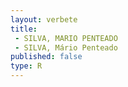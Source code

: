 ```yaml
---
layout: verbete
title:
 - SILVA, MARIO PENTEADO
 - SILVA, Mário Penteado
published: false
type: R
---
```


